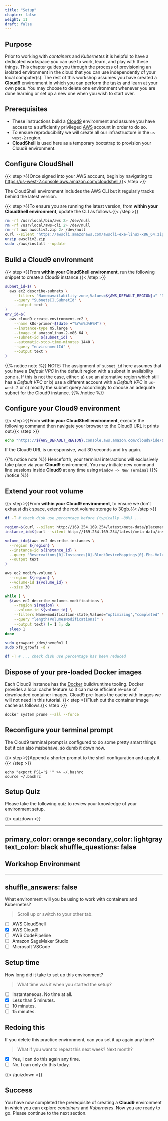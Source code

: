 ```yaml
---
title: "Setup"
chapter: false
weight: 11
draft: false
---
```


## Purpose

Prior to working with *containers* and *Kubernetes* it is helpful to have a dedicated workspace you can use to work, learn, and play with these things.
This chapter guides you through the process of provisioning an isolated environment in the cloud that you can use independently of your local computer(s).
The rest of this workshop assumes you have created a **Cloud9** environment in which you can perform the tasks and learn at your own pace.
You may choose to delete one environment whenever you are done learning or set up a new one when you wish to start over.

## Prerequisites

- These instructions build a [Cloud9](https://aws.amazon.com/cloud9/) environment and assume you have access to a sufficiently privileged [AWS](https://aws.amazon.com/) account in order to do so.
- To ensure reproducibility we will create all our infrastructure in the `us-west-2` region. 
- **CloudShell** is used here as a temporary bootstrap to provision your Cloud9 environment.

## Configure CloudShell

{{< step >}}Once signed into your AWS account, begin by navigating to https://us-west-2.console.aws.amazon.com/cloudshell.{{< /step >}} 

The CloudShell environment includes the AWS CLI but it regularly tracks behind the latest version.

{{< step >}}To ensure you are running the latest version, from **within your CloudShell environment**, update the CLI as follows.{{< /step >}}
```bash
rm -rf /usr/local/bin/aws 2> /dev/null
rm -rf /usr/local/aws-cli 2> /dev/null
rm -rf aws awscliv2.zip 2> /dev/null
curl --silent "https://awscli.amazonaws.com/awscli-exe-linux-x86_64.zip" -o "awscliv2.zip"
unzip awscliv2.zip
sudo ./aws/install --update
```

## Build a Cloud9 environment

{{< step >}}From **within your CloudShell environment**, run the following snippet to create a Cloud9 instance.{{< /step >}}
```bash
subnet_id=$( \
  aws ec2 describe-subnets \
    --filters "Name=availability-zone,Values=${AWS_DEFAULT_REGION}a" "Name=default-for-az,Values=true" \
    --query "Subnets[].SubnetId" \
    --output text \
)
env_id=$(
  aws cloud9 create-environment-ec2 \
    --name k8s-primer-$(date +"%Y%m%d%H%M") \
    --instance-type m5.large \
    --image-id amazonlinux-2-x86_64 \
    --subnet-id ${subnet_id} \
    --automatic-stop-time-minutes 1440 \
    --query "environmentId" \
    --output text \
)
```

{{% notice note %}}
NOTE: The assignment of `subnet_id` here assumes that you have a *Default VPC* in the default region with a subnet in availability zone `a`.
If this is not the case, either: a) use an alternative region which still has a *Default VPC* or b) use a different account with a *Default VPC* in `us-west-2` or c) modify the subnet query accordingly to choose an adequate subnet for the Cloud9 instance.
{{% /notice %}}

## Configure your Cloud9 environment

{{< step >}}From **within your CloudShell environment**, execute the following command then navigate your browser to the Cloud9 URL it prints out.{{< /step >}}
```bash
echo "https://${AWS_DEFAULT_REGION}.console.aws.amazon.com/cloud9/ide/${env_id}"
```

If the Cloud9 URL is unresponsive, wait 30 seconds and try again.

{{% notice note %}}
Henceforth, your terminal interactions will exclusively take place via your **Cloud9** environment.
You may initiate new command line sessions inside **Cloud9** at any time using `Window -> New Terminal`
{{% /notice %}}

## Extend your root volume

{{< step >}}From **within your Cloud9 environment**, to ensure we don't exhaust disk space, extend the root volume storage to 30gb.{{< /step >}}
```bash
df -T # check disk use percentage before (typically ~80%) ...

region=$(curl --silent http://169.254.169.254/latest/meta-data/placement/region)
instance_id=$(curl --silent http://169.254.169.254/latest/meta-data/instance-id)

volume_id=$(aws ec2 describe-instances \
  --region ${region} \
  --instance-id ${instance_id} \
  --query "Reservations[0].Instances[0].BlockDeviceMappings[0].Ebs.VolumeId" \
  --output text
)

aws ec2 modify-volume \
  --region ${region} \
  --volume-id ${volume_id} \
  --size 30

while [ \
  $(aws ec2 describe-volumes-modifications \
    --region ${region} \
    --volume-id ${volume_id} \
    --filters Name=modification-state,Values="optimizing","completed" \
    --query "length(VolumesModifications)" \
    --output text) != 1 ]; do
  sleep 1
done

sudo growpart /dev/nvme0n1 1
sudo xfs_growfs -d /

df -T # ... check disk use percentage has been reduced
```

## Dispose of your pre-loaded Docker images

Each Cloud9 instance has the [Docker](https://www.docker.com/) build/runtime tooling.
Docker provides a local cache feature so it can make efficient re-use of downloaded container images.
Cloud9 pre-loads the cache with images we will not need in this tutorial.
{{< step >}}Flush out the container image cache as follows.{{< /step >}}
```bash
docker system prune --all --force
```

## Reconfigure your terminal prompt

The Cloud9 terminal prompt is configured to do some pretty smart things but it can also misbehave, so dumb it down now.

{{< step >}}Append a shorter prompt to the shell configuration and apply it.{{< /step >}}
```
echo "export PS1='$ '" >> ~/.bashrc
source ~/.bashrc
```

## Setup Quiz

Please take the following quiz to review your knowledge of your environment setup.

{{< quizdown >}}

---
primary_color: orange
secondary_color: lightgray
text_color: black
shuffle_questions: false
---

## Workshop Environment

---
shuffle_answers: false
---

What environment will you be using to work with containers and Kubernetes?

> Scroll up or switch to your other tab.

- [ ] AWS CloudShell
- [x] AWS Cloud9
- [ ] AWS CodePipeline
- [ ] Amazon SageMaker Studio
- [ ] Microsoft VSCode

## Setup time

How long did it take to set up this environment?

> What time was it when you started the setup?

- [ ] Instantaneous. No time at all.
- [x] Less than 5 minutes.
- [ ] 10 minutes.
- [ ] 15 minutes.

## Redoing this

If you delete this practice environment, can you set it up again any time?

> What if you want to repeat this next week? Next month?

- [x] Yes, I can do this again any time.
- [ ] No, I can only do this today.

{{< /quizdown >}}

## Success

You have now completed the prerequisite of creating a **Cloud9** environment in which you can explore *containers* and *Kubernetes*.
Now you are ready to go. Please continue to the next section.
